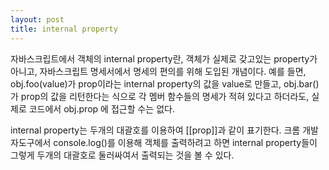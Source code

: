 ```yaml
---
layout: post
title: internal property
---
```

자바스크립트에서 객체의 internal property란, 객체가 실제로 갖고있는 property가 아니고, 자바스크립트 명세서에서 명세의 편의를 위해 도입된 개념이다. 예를 들면, obj.foo(value)가 prop이라는 internal property의 값을 value로 만들고, obj.bar()가 prop의 값을 리턴한다는 식으로 각 멤버 함수들의 명세가 적혀 있다고 하더라도, 실제로 코드에서 obj.prop 에 접근할 수는 없다.

internal property는 두개의 대괄호를 이용하여 [[prop]]과 같이 표기한다. 크롬 개발자도구에서 console.log()를 이용해 객체를 출력하려고 하면 internal property들이 그렇게 두개의 대괄호로 둘러싸여서 출력되는 것을 볼 수 있다.
